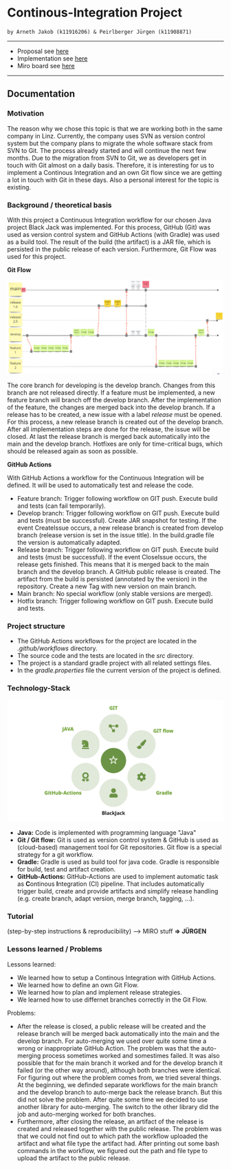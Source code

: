 # Continous-Integration Project
```
by Arneth Jakob (k11916206) & Peirlberger Jürgen (k11908871)
```
---
 * Proposal see [here](https://github.com/jdarneth/Continous-Integration-GitHub/blob/main/PROPOSAL.md)
 * Implementation see [here](https://github.com/jdarneth/Continous-Integration-GitHub/tree/main/Blackjack)
 * Miro board see [here](https://miro.com/app/board/uXjVP2JsBig=/?share_link_id=493134313895)

---
## Documentation 

### Motivation
The reason why we chose this topic is that we are working both in the same company in Linz. Currently, the company uses SVN as version control system but the company plans to migrate the whole software stack from SVN to Git. The process already started and will continue the next few months. Due to the migration from SVN to Git, we as developers get in touch with Git almost on a daily basis. Therefore, it is interesting for us to implement a Continous Integration and an own Git flow since we are getting a lot in touch with Git in these days. Also a personal interest for the topic is existing.

### Background / theoretical basis
With this project a Continuous Integration workflow for our chosen Java project Black Jack was implemented. For this process, GitHub (Git) was used as version control system and GitHub Actions (with Gradle) was used as a build tool. The result of the build (the artifact) is a JAR file, which is persisted in the public release of each version. Furthermore, Git Flow was used for this project.

**Git Flow**

![Git-Flow](/docu/gitFlow.png)

The core branch for developing is the develop branch. Changes from this branch are not released directly. If a feature must be implemented, a new feature branch will branch off the develop branch. After the implementation of the feature, the changes are merged back into the develop branch. If a release has to be created, a new issue with a label _release_ must be opened. For this process, a new release branch is created out of the develop branch. After all implementation steps are done for the release, the issue will be closed. At last the release branch is merged back automatically into the main and the develop branch. Hotfixes are only for time-critical bugs, which should be released again as soon as possible.

**GitHub Actions**

With GitHub Actions a workflow for the Continuous Integration will be defined. It will be used to automatically test and release the code.

  * Feature branch: Trigger following workflow on GIT push. Execute build and tests (can fail temporarily).
  * Develop branch: Trigger following workflow on GIT push. Execute build and tests (must be successful). Create JAR snapshot for testing. If the event CreateIssue occurs, a new release branch is created from develop branch (release version is set in the issue title). In the build.gradle file the version is automatically adapted.
  * Release branch: Trigger following workflow on GIT push. Execute build and tests (must be successful). If the event CloseIssue occurs, the release gets finished. This means that it is merged back to the main branch and the develop branch. A GitHub public release is created. The artifact from the build is persisted (annotated by the version) in the repository. Create a new Tag with new version on main branch.
  * Main branch: No special workflow (only stable versions are merged).
  * Hotfix branch: Trigger following workflow on GIT push. Execute build and tests.

### Project structure
  * The GitHub Actions workflows for the project are located in the _.github/workflows_ directory.
  * The source code and the tests are located in the _src_ directory.
  * The project is a standard gradle project with all related settings files.
  * In the _gradle.properties_ file the current version of the project is defined.

### Technology-Stack
![Technology-Stack](/docu/technStack.png)

 * **Java:** Code is implemented with programming language "Java"
 * **Git / Git flow:** Git is used as version control system & GitHub is used as (cloud-based) management tool for Git repositories. Git flow is a special strategy for a git workflow.
 * **Gradle:** Gradle is used as build tool for java code. Gradle is responsible for build, test and artifact creation. 
 * **GitHub-Actions:** GitHub-Actions are used to implement automatic task as **C**ontinous **I**ntegration (CI) pipeline. That includes automatically trigger build, create and provide artifacts and simplify release handling (e.g. create branch, adapt version, merge branch, tagging, ...). 

### Tutorial
(step-by-step instructions & reproducibility) --> MIRO stuff
**=> JÜRGEN** 

### Lessons learned / Problems

Lessons learned:
  * We learned how to setup a Continous Integration with GitHub Actions.
  * We learned how to define an own Git Flow.
  * We learned how to plan and implement release strategies.
  * We learned how to use differnet branches correctly in the Git Flow.

Problems:
  * After the release is closed, a public release will be created and the release branch will be merged back automatically into the main and the develop branch. For auto-merging we used over quite some time a wrong or inappropriate GitHub Action. The problem was that the auto-merging process sometimes worked and somestimes failed. It was also possible that for the main branch it worked and for the develop branch it failed (or the other way around), although both branches were identical. For figuring out where the problem comes from, we tried several things. At the beginning, we definded separate workflows for the main branch and the develop branch to auto-merge back the release branch. But this did not solve the problem. After quite some time we decided to use another library for auto-merging. The switch to the other library did the job and auto-merging worked for both branches.
  * Furthermore, after closing the release, an artifact of the release is created and released together with the public release. The problem was that we could not find out to which path the workflow uploaded the artifact and what file type the artifact had. After printing out some bash commands in the workflow, we figured out the path and file type to upload the artifact to the public release.

